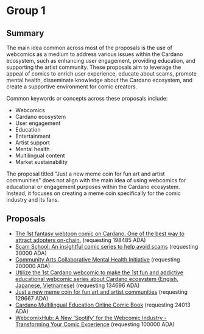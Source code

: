 
# Group 1

## Summary

The main idea common across most of the proposals is the use of webcomics as a medium to address various issues within the Cardano ecosystem, such as enhancing user engagement, providing education, and supporting the artist community. These proposals aim to leverage the appeal of comics to enrich user experience, educate about scams, promote mental health, disseminate knowledge about the Cardano ecosystem, and create a supportive environment for comic creators.

Common keywords or concepts across these proposals include:
- Webcomics
- Cardano ecosystem
- User engagement
- Education
- Entertainment
- Artist support
- Mental health
- Multilingual content
- Market sustainability

The proposal titled "Just a new meme coin for fun art and artist communities" does not align with the main idea of using webcomics for educational or engagement purposes within the Cardano ecosystem. Instead, it focuses on creating a meme coin specifically for the comic industry and its fans.

## Proposals
* [The 1st fantasy webtoon comic on Cardano. One of the best way to attract adopters on-chain.](https://cardano.ideascale.com/c/idea/113487) (requesting 198485 ADA)
* [Scam School: An insightful comic series to help avoid scams](https://cardano.ideascale.com/c/idea/112075) (requesting 30000 ADA)
* [Community Arts Collaborative Mental Health Initiative](https://cardano.ideascale.com/c/idea/110860) (requesting 200000 ADA)
* [Utilize the 1st Cardano webcomic to make the 1st fun and addictive educational webcomic series about Cardano ecosystem (Engish, Japanese, Vietnamese)](https://cardano.ideascale.com/c/idea/110222) (requesting 134696 ADA)
* [Just a new meme coin for fun art and artist communities](https://cardano.ideascale.com/c/idea/110217) (requesting 129667 ADA)
* [Cardano Multilingual Education Online Comic Book](https://cardano.ideascale.com/c/idea/109977) (requesting 24013 ADA)
* [WebcomixHub: A New 'Spotify' for the Webcomic Industry - Transforming Your Comic Experience](https://cardano.ideascale.com/c/idea/110226) (requesting 100000 ADA)
